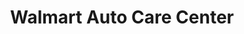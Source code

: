 ---
title: "Walmart Auto Care Center"
url: /gardendale/walmart-auto-care-center/
shop: Autowerkstatt
---